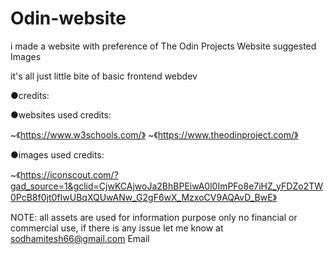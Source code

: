 # Odin-website

i made a website with preference of The Odin Projects Website suggested Images

it's all just little bite of basic frontend webdev












●credits:

●websites used credits:

~《https://www.w3schools.com/》
~《https://www.theodinproject.com/》

●images used credits:

~《https://iconscout.com/?gad_source=1&gclid=CjwKCAjwoJa2BhBPEiwA0l0ImPFo8e7iHZ_yFDZo2TW0PcB8f0jt0fIwUBqXQUwANw_G2gF6wX_MzxoCV9AQAvD_BwE》


NOTE: all assets are used for information purpose only no financial or commercial use, if there is any issue let me know at sodhamitesh66@gmail.com Email

